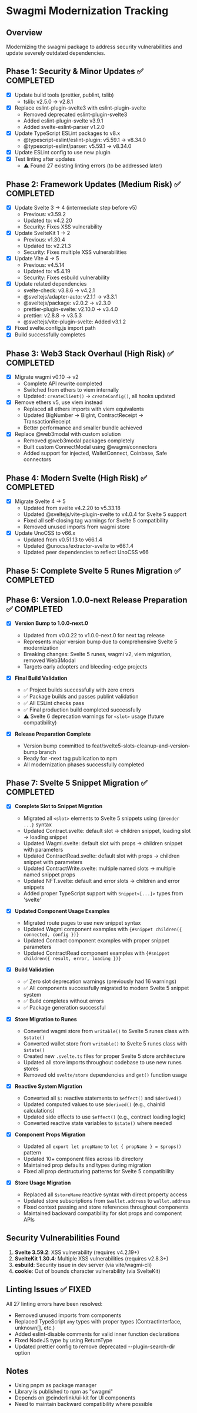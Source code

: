 # Swagmi Modernization Tracking

## Overview

Modernizing the swagmi package to address security vulnerabilities and update severely outdated dependencies.

## Phase 1: Security & Minor Updates ✅ COMPLETED

- [x] Update build tools (prettier, publint, tslib)
  - tslib: v2.5.0 → v2.8.1
- [x] Replace eslint-plugin-svelte3 with eslint-plugin-svelte
  - Removed deprecated eslint-plugin-svelte3
  - Added eslint-plugin-svelte v3.9.1
  - Added svelte-eslint-parser v1.2.0
- [x] Update TypeScript ESLint packages to v8.x
  - @typescript-eslint/eslint-plugin: v5.59.1 → v8.34.0
  - @typescript-eslint/parser: v5.59.1 → v8.34.0
- [x] Update ESLint config to use new plugin
- [x] Test linting after updates
  - ⚠️ Found 27 existing linting errors (to be addressed later)

## Phase 2: Framework Updates (Medium Risk) ✅ COMPLETED

- [x] Update Svelte 3 → 4 (intermediate step before v5)
  - Previous: v3.59.2
  - Updated to: v4.2.20
  - Security: Fixes XSS vulnerability
- [x] Update SvelteKit 1 → 2
  - Previous: v1.30.4
  - Updated to: v2.21.3
  - Security: Fixes multiple XSS vulnerabilities
- [x] Update Vite 4 → 5
  - Previous: v4.5.14
  - Updated to: v5.4.19
  - Security: Fixes esbuild vulnerability
- [x] Update related dependencies
  - svelte-check: v3.8.6 → v4.2.1
  - @sveltejs/adapter-auto: v2.1.1 → v3.3.1
  - @sveltejs/package: v2.0.2 → v2.3.0
  - prettier-plugin-svelte: v2.10.0 → v3.4.0
  - prettier: v2.8.8 → v3.5.3
  - @sveltejs/vite-plugin-svelte: Added v3.1.2
- [x] Fixed svelte.config.js import path
- [x] Build successfully completes

## Phase 3: Web3 Stack Overhaul (High Risk) ✅ COMPLETED

- [x] Migrate wagmi v0.10 → v2
  - Complete API rewrite completed
  - Switched from ethers to viem internally
  - Updated: `createClient()` → `createConfig()`, all hooks updated
- [x] Remove ethers v5, use viem instead
  - Replaced all ethers imports with viem equivalents
  - Updated BigNumber → BigInt, ContractReceipt → TransactionReceipt
  - Better performance and smaller bundle achieved
- [x] Replace @web3modal with custom solution
  - Removed @web3modal packages completely
  - Built custom ConnectModal using @wagmi/connectors
  - Added support for injected, WalletConnect, Coinbase, Safe connectors

## Phase 4: Modern Svelte (High Risk) ✅ COMPLETED

- [x] Migrate Svelte 4 → 5
  - Updated from svelte v4.2.20 to v5.33.18
  - Updated @sveltejs/vite-plugin-svelte to v4.0.4 for Svelte 5 support
  - Fixed all self-closing tag warnings for Svelte 5 compatibility
  - Removed unused imports from wagmi store
- [x] Update UnoCSS to v66.x
  - Updated from v0.51.13 to v66.1.4
  - Updated @unocss/extractor-svelte to v66.1.4
  - Updated peer dependencies to reflect UnoCSS v66

## Phase 5: Complete Svelte 5 Runes Migration ✅ COMPLETED

## Phase 6: Version 1.0.0-next Release Preparation ✅ COMPLETED

- [x] **Version Bump to 1.0.0-next.0**
  - Updated from v0.0.22 to v1.0.0-next.0 for next tag release
  - Represents major version bump due to comprehensive Svelte 5 modernization
  - Breaking changes: Svelte 5 runes, wagmi v2, viem migration, removed Web3Modal
  - Targets early adopters and bleeding-edge projects

- [x] **Final Build Validation**
  - ✅ Project builds successfully with zero errors
  - ✅ Package builds and passes publint validation
  - ✅ All ESLint checks pass
  - ✅ Final production build completed successfully
  - ⚠️ Svelte 6 deprecation warnings for `<slot>` usage (future compatibility)

- [x] **Release Preparation Complete**
  - Version bump committed to feat/svelte5-slots-cleanup-and-version-bump branch
  - Ready for -next tag publication to npm
  - All modernization phases successfully completed

## Phase 7: Svelte 5 Snippet Migration ✅ COMPLETED

- [x] **Complete Slot to Snippet Migration**
  - Migrated all `<slot>` elements to Svelte 5 snippets using `{@render ...}` syntax
  - Updated Contract.svelte: default slot → children snippet, loading slot → loading snippet
  - Updated Wagmi.svelte: default slot with props → children snippet with parameters
  - Updated ContractRead.svelte: default slot with props → children snippet with parameters
  - Updated ContractWrite.svelte: multiple named slots → multiple named snippet props
  - Updated NFT.svelte: default and error slots → children and error snippets
  - Added proper TypeScript support with `Snippet<[...]>` types from 'svelte'

- [x] **Updated Component Usage Examples**
  - Migrated route pages to use new snippet syntax
  - Updated Wagmi component examples with `{#snippet children({ connected, config })}`
  - Updated Contract component examples with proper snippet parameters
  - Updated ContractRead component examples with `{#snippet children({ result, error, loading })}`

- [x] **Build Validation**
  - ✅ Zero slot deprecation warnings (previously had 16 warnings)
  - ✅ All components successfully migrated to modern Svelte 5 snippet system
  - ✅ Build completes without errors
  - ✅ Package generation successful

- [x] **Store Migration to Runes**
  - Converted wagmi store from `writable()` to Svelte 5 runes class with `$state()`
  - Converted wallet store from `writable()` to Svelte 5 runes class with `$state()`
  - Created new `.svelte.ts` files for proper Svelte 5 store architecture
  - Updated all store imports throughout codebase to use new runes stores
  - Removed old `svelte/store` dependencies and `get()` function usage

- [x] **Reactive System Migration**
  - Converted all `$:` reactive statements to `$effect()` and `$derived()`
  - Updated computed values to use `$derived()` (e.g., chainId calculations)
  - Updated side effects to use `$effect()` (e.g., contract loading logic)
  - Converted reactive state variables to `$state()` where needed

- [x] **Component Props Migration**
  - Updated all `export let propName` to `let { propName } = $props()` pattern
  - Updated 10+ component files across lib directory
  - Maintained prop defaults and types during migration
  - Fixed all prop destructuring patterns for Svelte 5 compatibility

- [x] **Store Usage Migration**
  - Replaced all `$storeName` reactive syntax with direct property access
  - Updated store subscriptions from `$wallet.address` to `wallet.address`
  - Fixed context passing and store references throughout components
  - Maintained backward compatibility for slot props and component APIs

## Security Vulnerabilities Found

1. **Svelte 3.59.2**: XSS vulnerability (requires v4.2.19+)
2. **SvelteKit 1.30.4**: Multiple XSS vulnerabilities (requires v2.8.3+)
3. **esbuild**: Security issue in dev server (via vite/wagmi-cli)
4. **cookie**: Out of bounds character vulnerability (via SvelteKit)

## Linting Issues ✅ FIXED

All 27 linting errors have been resolved:

- Removed unused imports from components
- Replaced TypeScript `any` types with proper types (ContractInterface, unknown[], etc.)
- Added eslint-disable comments for valid inner function declarations
- Fixed NodeJS type by using ReturnType<typeof setInterval>
- Updated prettier config to remove deprecated --plugin-search-dir option

## Notes

- Using pnpm as package manager
- Library is published to npm as "swagmi"
- Depends on @cinderlink/ui-kit for UI components
- Need to maintain backward compatibility where possible

